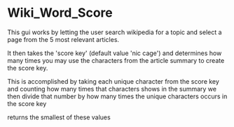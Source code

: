 # Wiki_Word_Score

This gui works by letting the user search wikipedia for a topic and select a page from the 5 most relevant articles.

It then takes the 'score key' (default value 'nic cage') and determines how many times you may use the characters
from the article summary to create the score key.

This is accomplished by taking each unique character from the score key and counting how many times that characters shows in the summary
we then divide that number by how many times the unique characters occurs in the score key

returns the smallest of these values
